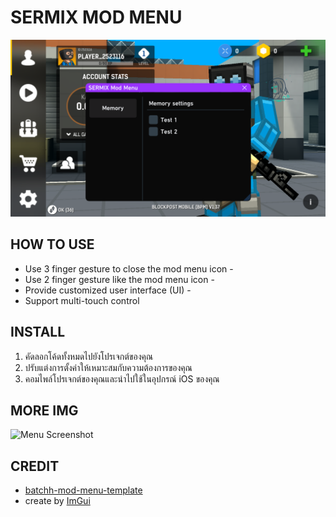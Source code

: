 # SERMIX MOD MENU

![Menu Screenshot](0C7147F4-5081-45BC-92DB-CD21689D303D.png)

## HOW TO USE
- Use 3 finger gesture to close the mod menu icon -
- Use 2 finger gesture like the mod menu icon -
- Provide customized user interface (UI) -
- Support multi-touch control

## INSTALL
1. คัดลอกโค้ดทั้งหมดไปยังโปรเจกต์ของคุณ
2. ปรับแต่งการตั้งค่าให้เหมาะสมกับความต้องการของคุณ
3. คอมไพล์โปรเจกต์ของคุณและนำไปใช้ในอุปกรณ์ iOS ของคุณ

## MORE IMG
![Menu Screenshot](path_to_your_image.png)

## CREDIT 
- [batchh-mod-menu-template]([link_to_your_profile](https://iosgods.com/topic/182814-theos-batchh-mod-menu-template-162-il2cpp-imgui/))
- create by [ImGui](https://github.com/ocornut/imgui)


